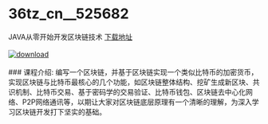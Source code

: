 # 36tz_cn__525682
JAVA从零开始开发区块链技术
[下载地址](http://www.36tz.cn/article/525682 "下载地址")
<br/></br>[![download](http://36tz.cn/muke_img/2019_07_356-300x169.jpg "下载地址")](http://www.36tz.cn/article/525682 "下载地址")
<br/></br>### 课程介绍:
编写一个区块链，并基于区块链实现一个类似比特币的加密货币，实现区块链与比特币最核心的几个功能，如区块链整体结构、挖矿生成新区块、共识机制、比特币交易、基于密码学的交易验证、比特币钱包、区块链去中心化网络、P2P网络通讯等，以期让大家对区块链底层原理有一个清晰的理解，为深入学习区块链开发打下坚实的基础。


 
